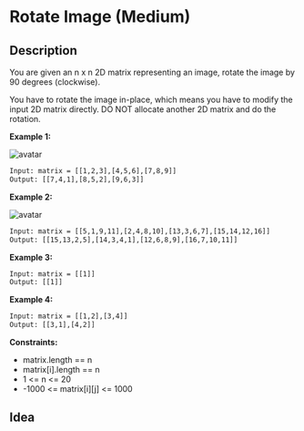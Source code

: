 # Rotate Image (Medium)

## Description

You are given an n x n 2D matrix representing an image, rotate the image by 90 degrees (clockwise).

You have to rotate the image in-place, which means you have to modify the input 2D matrix directly. DO NOT allocate another 2D matrix and do the rotation.

**Example 1:**

![avatar](https://assets.leetcode.com/uploads/2020/08/28/mat1.jpg)

```html
Input: matrix = [[1,2,3],[4,5,6],[7,8,9]]
Output: [[7,4,1],[8,5,2],[9,6,3]]
```

**Example 2:**

![avatar](https://assets.leetcode.com/uploads/2020/08/28/mat2.jpg)

```html
Input: matrix = [[5,1,9,11],[2,4,8,10],[13,3,6,7],[15,14,12,16]]
Output: [[15,13,2,5],[14,3,4,1],[12,6,8,9],[16,7,10,11]]
```

**Example 3:**

```html
Input: matrix = [[1]]
Output: [[1]]
```

**Example 4:**

```html
Input: matrix = [[1,2],[3,4]]
Output: [[3,1],[4,2]]
```

**Constraints:**

- matrix.length == n
- matrix[i].length == n
- 1 <= n <= 20
- -1000 <= matrix[i][j] <= 1000

## Idea
